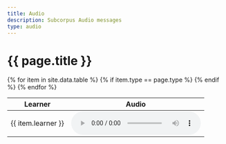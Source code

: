 ```yaml
---
title: Audio
description: Subcorpus Audio messages
type: audio
---
```



<h1> {{ page.title }} </h1>
<table>
  <thead>
    <tr>
      <th>Learner</th>
      <th>Audio</th>
    </tr>
  </thead>
  <tbody>
    {% for item in site.data.table %}
      {% if item.type == page.type %}
        <tr>
          <td> {{ item.learner }} </td>
          <td>  
            <audio controls>
              <source src="{{ item.text }}" type="audio/mp3">
              Your browser does not support the audio element.
            </audio>
          </td>
        </tr>
      {% endif %}
    {% endfor %}
  </tbody>
</table>


